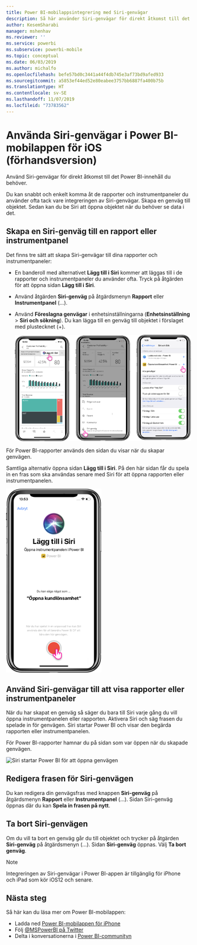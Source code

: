 ```yaml
---
title: Power BI-mobilappsintegrering med Siri-genvägar
description: Så här använder Siri-genvägar för direkt åtkomst till det Power BI-innehåll du behöver.
author: KesemSharabi
manager: mshenhav
ms.reviewer: ''
ms.service: powerbi
ms.subservice: powerbi-mobile
ms.topic: conceptual
ms.date: 06/03/2019
ms.author: michalfo
ms.openlocfilehash: befe57bd0c3441a44f4db745e3af73bd9afed933
ms.sourcegitcommit: a5853ef44ed52e80eabee3757bb6887fa400b75b
ms.translationtype: HT
ms.contentlocale: sv-SE
ms.lasthandoff: 11/07/2019
ms.locfileid: "73783562"
---
```

# <a name="using-siri-shortcuts-in-power-bi-mobile-ios-app-preview"></a>Använda Siri-genvägar i Power BI-mobilappen för iOS (förhandsversion)

Använd Siri-genvägar för direkt åtkomst till det Power BI-innehåll du behöver.

Du kan snabbt och enkelt komma åt de rapporter och instrumentpaneler du använder ofta tack vare integreringen av Siri-genvägar. Skapa en genväg till objektet. Sedan kan du be Siri att öppna objektet när du behöver se data i det.

## <a name="create-siri-shortcut-for-a-report-or-dashboard"></a>Skapa en Siri-genväg till en rapport eller instrumentpanel

Det finns tre sätt att skapa Siri-genvägar till dina rapporter och instrumentpaneler:

- En banderoll med alternativet **Lägg till i Siri** kommer att läggas till i de rapporter och instrumentpaneler du använder ofta. Tryck på åtgärden för att öppna sidan **Lägg till i Siri**.
    
- Använd åtgärden **Siri-genväg** på åtgärdsmenyn **Rapport** eller **Instrumentpanel** (...).
    
- Använd **Föreslagna genvägar** i enhetsinställningarna (**Enhetsinställning** > **Siri och sökning**). Du kan lägga till en genväg till objektet i förslaget med plustecknet (+).
     
     ![Skapa en genväg](./media/mobile-apps-ios-siri-search/power-bi-siri-create-shortcut.png)

För Power BI-rapporter används den sidan du visar när du skapar genvägen. 

Samtliga alternativ öppna sidan **Lägg till i Siri**. På den här sidan får du spela in en fras som ska användas senare med Siri för att öppna rapporten eller instrumentpanelen. 
   
![Sidan Lägg till i Siri](./media/mobile-apps-ios-siri-search/power-bi-siri-add-page.png)
    

## <a name="use-siri-shortcuts-to-view-report-or-dashboard"></a>Använd Siri-genvägar till att visa rapporter eller instrumentpaneler

När du har skapat en genväg så säger du bara till Siri varje gång du vill öppna instrumentpanelen eller rapporten.
Aktivera Siri och säg frasen du spelade in för genvägen. Siri startar Power BI och visar den begärda rapporten eller instrumentpanelen. 

För Power BI-rapporter hamnar du på sidan som var öppen när du skapade genvägen.


  ![Siri startar Power BI för att öppna genvägen](./media/mobile-apps-ios-siri-search/power-bi-siri-open.png)
  

## <a name="edit-siri-shortcut-phrase"></a>Redigera frasen för Siri-genvägen 
Du kan redigera din genvägsfras med knappen **Siri-genväg** på åtgärdsmenyn **Rapport** eller **Instrumentpanel** (...). Sidan Siri-genväg öppnas där du kan **Spela in frasen på nytt**. 

## <a name="delete-siri-shortcut"></a>Ta bort Siri-genvägen 
Om du vill ta bort en genväg går du till objektet och trycker på åtgärden **Siri-genväg** på åtgärdsmenyn (...). Sidan **Siri-genväg** öppnas. Välj **Ta bort genväg**.


> [!NOTE]
> Integreringen av Siri-genvägar i Power BI-appen är tillgänglig för iPhone och iPad som kör iOS12 och senare.
> 

## <a name="next-steps"></a>Nästa steg
Så här kan du läsa mer om Power BI-mobilappen: 

* Ladda ned [Power BI-mobilappen för iPhone](https://go.microsoft.com/fwlink/?LinkId=522062)
* Följ [@MSPowerBI på Twitter](https://twitter.com/MSPowerBI)
* Delta i konversationerna i [Power BI-communityn](https://community.powerbi.com/)

